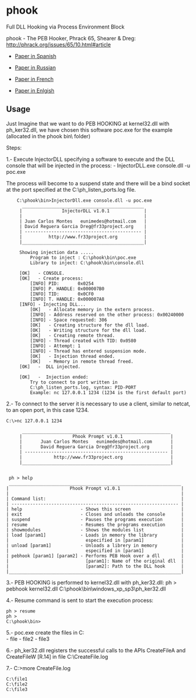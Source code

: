 # phook
Full DLL Hooking via Process Environment Block

phook - The PEB Hooker, Phrack 65, Shearer & Dreg: http://phrack.org/issues/65/10.html#article

* [Paper in Spanish](https://github.com/David-Reguera-Garcia-Dreg/phook/tree/master/papers/Spanish)

* [Paper in Russian](https://github.com/David-Reguera-Garcia-Dreg/phook/tree/master/papers/Russian)

* [Paper in French](https://github.com/David-Reguera-Garcia-Dreg/phook/tree/master/papers/French)

* [Paper in Enlgish](https://github.com/David-Reguera-Garcia-Dreg/phook/tree/master/papers/Enlgish)

## Usage
Just Imagine that we want to do PEB HOOKING at kernel32.dll with ph_ker32.dll, we have chosen this software poc.exe for the example (allocated in the phook bin\ folder)

Steps:

1.- Execute InjectorDLL specifying a software to execute and the DLL console 
    that will be injected in the process:
        - InjectorDLL.exe console.dll -u poc.exe 

The process will become to a suspend state and there will be a bind socket at 
the port specified at the C:\ph_listen_ports.log  file.
    
        C:\phook\bin>InjectorDll.exe console.dll -u poc.exe 
          ______________________________________________
         |               InjectorDLL v1.0.1             |
         |                                              |
         | Juan Carlos Montes   eunimedes@hotmail.com   |
         | David Reguera Garcia Dreg@fr33project.org    |
         | -------------------------------------------- |
         |          http://www.fr33project.org          |
         |______________________________________________|

         Showing injection data .....
             Program to inject : C:\phook\bin\poc.exe
             Library to inject: C:\phook\bin\console.dll

         [OK]   - CONSOLE.
         [OK]   - Create process:
             [INFO] PID:       0x0254
             [INFO] P. HANDLE: 0x000007B0
             [INFO] TID:       0x0CF0
             [INFO] T. HANDLE: 0x000007A8
         [INFO] - Injecting DLL...
             [OK]   - Allocate memory in the extern process.
             [INFO] - Address reserved on the other process: 0x00240000
             [INFO] - Space requested: 306
             [OK]   - Creating structure for the dll load.
             [OK]   - Writing structure for the dll load.
             [OK]   - Creating remote thread.
             [INFO] - Thread created with TID: 0x0580
             [INFO] - Attempt: 1
             [INFO] - Thread has entered suspension mode.
             [OK]   - Injection thread ended.
             [OK]   - Memory in remote thread freed.
         [OK]   -  DLL injected.

         [OK]   -  Injection ended:
             Try to connect to port written in
             C:\ph_listen_ports.log, syntax: PID-PORT
             Example: nc 127.0.0.1 1234 (1234 is the first default port)


2.-  To connect to the server it is necessary to use a client, similar 
     to netcat, to an open port, in this case 1234.
    
    C:\>nc 127.0.0.1 1234

          ________________________________________________________
         |                   Phook Prompt v1.0.1                  |
         |       Juan Carlos Montes   eunimedes@hotmail.com       |
         |       David Reguera Garcia Dreg@fr33project.org        |
         | ------------------------------------------------------ |
         |            http://www.fr33project.org                  |
         |________________________________________________________|
    
    
     ph > help
     _________________________________________________________________
    |                       Phook Prompt v1.0.1                       |
    |                                                                 |
    | Command list:                                                   |
    | --------------------------------------------------------------- |
    | help                      - Shows this screen                   |
    | exit                      - Closes and unloads the console      |
    | suspend                   - Pauses the programs execution       |
    | resume                    - Resumes the programs execution      |
    | showmodules               - Shows the modules list              |
    | load [param1]             - Loads in memory the library         |
    |                             especified in [param1]              |
    | unload [param1]           - Unloads a librery in memory         |
    |                             especified in [param1]              |
    | pebhook [param1] [param2] - Performs PEB Hook over a dll        |
    |                             [param1]: Name of the original dll  |
    |                             [param2]: Path to the DLL hook      |
    |_________________________________________________________________|


3.- PEB HOOKING is performed to kernel32.dll with ph_ker32.dll:
    ph > pebhook kernel32.dll C:\phook\bin\windows_xp_sp3\ph_ker32.dll

4.- Resume command is sent to start the execution process:
    
    ph > resume
    ph >    
    C:\phook\bin> 

5.- poc.exe create the files in C:\
    - file
    - file2
    - file3

6.- ph_ker32.dll registers the successful calls to the APIs 
    CreateFileA and CreateFileW [R.14] in file C:\CreateFile.log

7.-
    C:\>more CreateFile.log
    
    C:\file1
    C:\file2
    C:\file3
